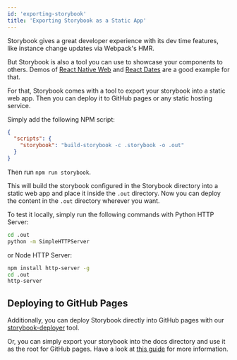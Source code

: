 ```yaml
---
id: 'exporting-storybook'
title: 'Exporting Storybook as a Static App'
---
```


Storybook gives a great developer experience with its dev time features, like instance change updates via Webpack's HMR.

But Storybook is also a tool you can use to showcase your components to others.
Demos of [React Native Web](http://necolas.github.io/react-native-web/storybook/) and [React Dates](http://airbnb.io/react-dates/) are a good example for that.

For that, Storybook comes with a tool to export your storybook into a static web app. Then you can deploy it to GitHub pages or any static hosting service.

Simply add the following NPM script:

```json
{
  "scripts": {
    "storybook": "build-storybook -c .storybook -o .out"
  }
}
```

Then run `npm run storybook`.

This will build the storybook configured in the Storybook directory into a static web app and place it inside the `.out` directory.
Now you can deploy the content in the `.out` directory wherever you want.

To test it locally, simply run the following commands with Python HTTP Server:

```sh
cd .out
python -m SimpleHTTPServer
```

or Node HTTP Server:

```sh
npm install http-server -g
cd .out
http-server
```

## Deploying to GitHub Pages

Additionally, you can deploy Storybook directly into GitHub pages with our [storybook-deployer](https://github.com/storybooks/storybook-deployer) tool.

Or, you can simply export your storybook into the docs directory and use it as the root for GitHub pages. Have a look at [this guide](https://github.com/blog/2233-publish-your-project-documentation-with-github-pages) for more information.

